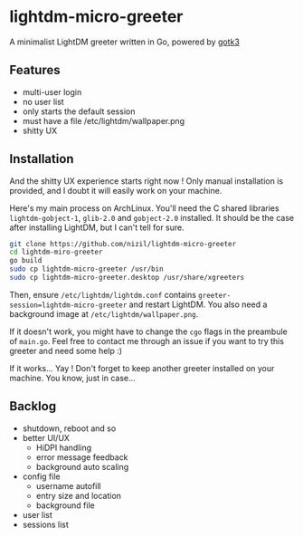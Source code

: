 # lightdm-micro-greeter
A minimalist LightDM greeter written in Go, powered by [gotk3](github.com/gotk3/gotk3)

## Features
- multi-user login
- no user list 
- only starts the default session
- must have a file /etc/lightdm/wallpaper.png 
- shitty UX

## Installation
And the shitty UX experience starts right now ! 
Only manual installation is provided, and I doubt it will easily work on your machine.

Here's my main process on ArchLinux.
You'll need the C shared libraries `lightdm-gobject-1`, `glib-2.0` and `gobject-2.0` installed. It should be the case after installing LightDM, but I can't tell for sure.
```bash
git clone https://github.com/nizil/lightdm-micro-greeter
cd lightdm-miro-greeter
go build
sudo cp lightdm-micro-greeter /usr/bin
sudo cp lightdm-micro-greeter.desktop /usr/share/xgreeters
```
Then, ensure `/etc/lightdm/lightdm.conf` contains `greeter-session=lightdm-micro-greeter` and restart LightDM.
You also need a background image at `/etc/lightdm/wallpaper.png`.

If it doesn't work, you might have to change the `cgo` flags in the preambule of `main.go`.
Feel free to contact me through an issue if you want to try this greeter and need some help :)

If it works... Yay ! Don't forget to keep another greeter installed on your machine. You know, just in case...

## Backlog 
- shutdown, reboot and so
- better UI/UX
    - HiDPI handling
    - error message feedback
    - background auto scaling
- config file
    - username autofill
    - entry size and location
    - background file
- user list 
- sessions list
